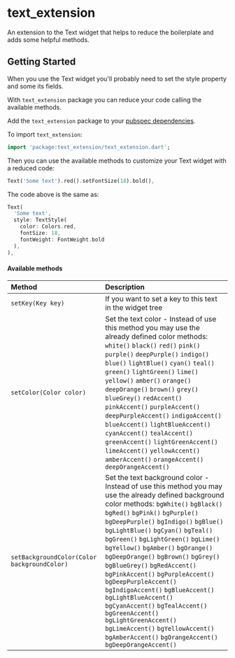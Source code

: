 # text_extension

An extension to the Text widget that helps to reduce the boilerplate and adds some helpful methods.

## Getting Started

When you use the Text widget you'll probably need to set the style property and some its fields.

With `text_extension` package you can reduce your code calling the available methods.

Add the `text_extension` package to your [pubspec dependencies](https://pub.dev/packages/text_extension#-installing-tab-).

To import `text_extension`:

```dart
import 'package:text_extension/text_extension.dart';
```

Then you can use the available methods to customize your Text widget with a reduced code:

```dart
Text('Some text').red().setFontSize(18).bold(),
```

The code above is the same as:

```dart
Text(
  'Some text',
  style: TextStyle(
    color: Colors.red,
    fontSize: 18,
    fontWeight: FontWeight.bold
  ),
),
```

#### Available methods

| Method | Description |
| :------------ | :------------ |
| `setKey(Key key)` | If you want to set a key to this text in the widget tree |
| `setColor(Color color)` | Set the text color - Instead of use this method you may use the already defined color methods: `white()` `black()` `red()` `pink()` `purple()` `deepPurple()` `indigo()` `blue()` `lightBlue()` `cyan()` `teal()` `green()` `lightGreen()` `lime()` `yellow()` `amber()` `orange()` `deepOrange()` `brown()` `grey()` `blueGrey()` `redAccent()` `pinkAccent()` `purpleAccent()` `deepPurpleAccent()` `indigoAccent()` `blueAccent()` `lightBlueAccent()` `cyanAccent()` `tealAccent()` `greenAccent()` `lightGreenAccent()` `limeAccent()` `yellowAccent()` `amberAccent()` `orangeAccent()` `deepOrangeAccent()` |
| `setBackgroundColor(Color backgroundColor)` | Set the text background color - Instead of use this method you may use the already defined background color methods: `bgWhite()` `bgBlack()` `bgRed()` `bgPink()` `bgPurple()` `bgDeepPurple()` `bgIndigo()` `bgBlue()` `bgLightBlue()` `bgCyan()` `bgTeal()` `bgGreen()` `bgLightGreen()` `bgLime()` `bgYellow()` `bgAmber()` `bgOrange()` `bgDeepOrange()` `bgBrown()` `bgGrey()` `bgBlueGrey()` `bgRedAccent()` `bgPinkAccent()` `bgPurpleAccent()` `bgDeepPurpleAccent()` `bgIndigoAccent()` `bgBlueAccent()` `bgLightBlueAccent()` `bgCyanAccent()` `bgTealAccent()` `bgGreenAccent()` `bgLightGreenAccent()` `bgLimeAccent()` `bgYellowAccent()` `bgAmberAccent()` `bgOrangeAccent()` `bgDeepOrangeAccent()` |


